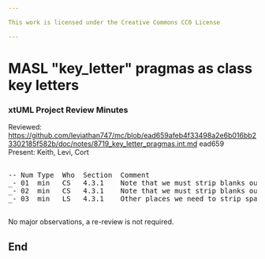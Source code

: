 ```yaml
---

This work is licensed under the Creative Commons CC0 License

---
```


# MASL "key_letter" pragmas as class key letters
### xtUML Project Review Minutes

Reviewed:  https://github.com/leviathan747/mc/blob/ead659afeb4f33498a2e6b016bb23302185f582b/doc/notes/8719_key_letter_pragmas.int.md  ead659   
Present:  Keith, Levi, Cort

<pre>

-- Num Type  Who  Section  Comment
_- 01  min   CS   4.3.1    Note that we must strip blanks out of class names during x2m
_- 02  min   CS   4.3.1    Note that we must strip blanks out of role phrases during x2m
_- 03  min   LS   4.3.1    Other places we need to strip spaces? (terminator names, etc)

</pre>
   
No major observations, a re-review is not required.


End
---

